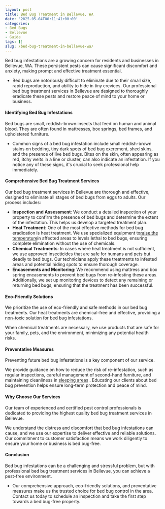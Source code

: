 ```yaml
---
layout: post
title: Bed Bug Treatment in Bellevue, WA
date: '2025-05-04T00:11:41+00:00'
categories:
- Bed Bugs
- Bellevue
- Guide
tags: []
slug: /bed-bug-treatment-in-bellevue-wa/
---
```


Bed bug infestations are a growing concern for residents and businesses in Bellevue, WA. These persistent pests can cause significant discomfort and anxiety, making prompt and effective treatment essential.
- Bed bugs are notoriously difficult to eliminate due to their small size, rapid reproduction, and ability to hide in tiny crevices.
Our professional bed bug treatment services in Bellevue are designed to thoroughly eradicate these pests and restore peace of mind to your home or business.
#### Identifying Bed Bug Infestations
Bed bugs are small, reddish-brown insects that feed on human and animal blood. They are often found in mattresses, box springs, bed frames, and upholstered furniture.
- Common signs of a bed bug infestation include small reddish-brown stains on bedding, tiny dark spots of bed bug excrement, shed skins, and the presence of live bed bugs.
Bites on the skin, often appearing as red, itchy welts in a line or cluster, can also indicate an infestation. If you notice any of these signs, it's crucial to seek professional help immediately.
#### Comprehensive Bed Bug Treatment Services
Our bed bug treatment services in Bellevue are thorough and effective, designed to eliminate all stages of bed bugs from eggs to adults. Our process includes:
- **Inspection and Assessment**: We conduct a detailed inspection of your property to confirm the presence of bed bugs and determine the extent of the infestation. This helps us develop a targeted treatment plan.
- **Heat Treatment**: One of the most effective methods for bed bug eradication is heat treatment. We use specialized equipment to[raise the temperature](https://pestpolicy.com/best-bed-bug-heaters/)in affected areas to levels lethal to bed bugs, ensuring complete elimination without the use of chemicals.
- **Chemical Treatments**: In cases where heat treatment is not sufficient, we use approved insecticides that are safe for humans and pets but deadly to bed bugs. Our technicians apply these treatments to infested areas and potential hiding spots to ensure thorough coverage.
- **Encasements and Monitoring**: We recommend using mattress and box spring encasements to prevent bed bugs from re-infesting these areas. Additionally, we set up monitoring devices to detect any remaining or returning bed bugs, ensuring that the treatment has been successful.
#### Eco-Friendly Solutions
We prioritize the use of eco-friendly and safe methods in our bed bug treatments. Our heat treatments are chemical-free and effective, providing a
[non-toxic solution](https://pestpolicy.com/best-bed-bug-traps/)
for bed bug infestations.

When chemical treatments are necessary, we use products that are safe for your family, pets, and the environment, minimizing any potential health risks.
#### Preventative Measures
Preventing future bed bug infestations is a key component of our service.

We provide guidance on how to reduce the risk of re-infestation, such as regular inspections, careful management of second-hand furniture, and maintaining cleanliness in
[sleeping areas](https://pestpolicy.com/best-bed-bug-mattress-encasements/)
. Educating our clients about bed bug prevention helps ensure long-term protection and peace of mind.
#### Why Choose Our Services
Our team of experienced and certified pest control professionals is dedicated to providing the highest quality bed bug treatment services in Bellevue.

We understand the distress and discomfort that bed bug infestations can cause, and we use our expertise to deliver effective and reliable solutions. Our commitment to customer satisfaction means we work diligently to ensure your home or business is bed bug-free.
#### Conclusion
Bed bug infestations can be a challenging and stressful problem, but with professional bed bug treatment services in Bellevue, you can achieve a pest-free environment.
- Our comprehensive approach, eco-friendly solutions, and preventative measures make us the trusted choice for bed bug control in the area.
Contact us today to schedule an inspection and take the first step towards a bed bug-free property.
